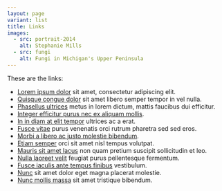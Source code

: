 ```yaml
---
layout: page
variant: list
title: Links
images:
  - src: portrait-2014
    alt: Stephanie Mills
  - src: fungi
    alt: Fungi in Michigan's Upper Peninsula
---
```


These are the links:

- [Lorem ipsum dolor](/) sit amet, consectetur adipiscing elit.
- [Quisque congue dolor](/) sit amet libero semper tempor in vel nulla.
- [Phasellus ultrices](/) metus in lorem dictum, mattis faucibus dui efficitur.
- [Integer efficitur purus nec ex aliquam mollis](/).
- [In in diam at elit tempor](/) ultrices ac a erat.
- [Fusce vitae](/) purus venenatis orci rutrum pharetra sed sed eros.
- [Morbi a libero ac justo molestie bibendum](/).
- [Etiam semper](/) orci sit amet nisl tempus volutpat.
- [Mauris sit amet lacus](/) non quam pretium suscipit sollicitudin et leo.
- [Nulla laoreet velit](/) feugiat purus pellentesque fermentum.
- [Fusce iaculis ante tempus finibus](/) vestibulum.
- [Nunc](/) sit amet dolor eget magna placerat molestie.
- [Nunc mollis massa](/) sit amet tristique bibendum.

